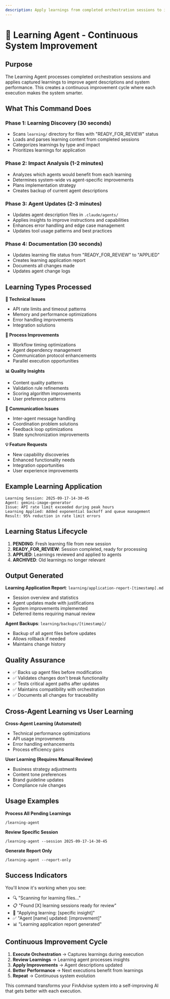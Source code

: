```yaml
---
description: Apply learnings from completed orchestration sessions to improve agent performance
---
```


# 🧠 Learning Agent - Continuous System Improvement

## Purpose

The Learning Agent processes completed orchestration sessions and applies captured learnings to improve agent descriptions and system performance. This creates a continuous improvement cycle where each execution makes the system smarter.

## What This Command Does

### **Phase 1: Learning Discovery (30 seconds)**
- Scans `learning/` directory for files with "READY_FOR_REVIEW" status
- Loads and parses learning content from completed sessions
- Categorizes learnings by type and impact
- Prioritizes learnings for application

### **Phase 2: Impact Analysis (1-2 minutes)**
- Analyzes which agents would benefit from each learning
- Determines system-wide vs agent-specific improvements
- Plans implementation strategy
- Creates backup of current agent descriptions

### **Phase 3: Agent Updates (2-3 minutes)**
- Updates agent description files in `.claude/agents/`
- Applies insights to improve instructions and capabilities
- Enhances error handling and edge case management
- Updates tool usage patterns and best practices

### **Phase 4: Documentation (30 seconds)**
- Updates learning file status from "READY_FOR_REVIEW" to "APPLIED"
- Creates learning application report
- Documents all changes made
- Updates agent change logs

## Learning Types Processed

**🔧 Technical Issues**
- API rate limits and timeout patterns
- Memory and performance optimizations
- Error handling improvements
- Integration solutions

**🔄 Process Improvements**
- Workflow timing optimizations
- Agent dependency management
- Communication protocol enhancements
- Parallel execution opportunities

**📊 Quality Insights**
- Content quality patterns
- Validation rule refinements
- Scoring algorithm improvements
- User preference patterns

**🤝 Communication Issues**
- Inter-agent message handling
- Coordination problem solutions
- Feedback loop optimizations
- State synchronization improvements

**💡 Feature Requests**
- New capability discoveries
- Enhanced functionality needs
- Integration opportunities
- User experience improvements

## Example Learning Application

```
Learning Session: 2025-09-17-14-30-45
Agent: gemini-image-generator
Issue: API rate limit exceeded during peak hours
Learning Applied: Added exponential backoff and queue management
Result: 95% reduction in rate limit errors
```

## Learning Status Lifecycle

1. **PENDING**: Fresh learning file from new session
2. **READY_FOR_REVIEW**: Session completed, ready for processing
3. **APPLIED**: Learnings reviewed and applied to agents
4. **ARCHIVED**: Old learnings no longer relevant

## Output Generated

**Learning Application Report**: `learning/application-report-[timestamp].md`
- Session overview and statistics
- Agent updates made with justifications
- System improvements implemented
- Deferred items requiring manual review

**Agent Backups**: `learning/backups/[timestamp]/`
- Backup of all agent files before updates
- Allows rollback if needed
- Maintains change history

## Quality Assurance

- ✅ Backs up agent files before modification
- ✅ Validates changes don't break functionality
- ✅ Tests critical agent paths after updates
- ✅ Maintains compatibility with orchestration
- ✅ Documents all changes for traceability

## Cross-Agent Learning vs User Learning

**Cross-Agent Learning (Automated)**
- Technical performance optimizations
- API usage improvements
- Error handling enhancements
- Process efficiency gains

**User Learning (Requires Manual Review)**
- Business strategy adjustments
- Content tone preferences
- Brand guideline updates
- Compliance rule changes

## Usage Examples

**Process All Pending Learnings**
```
/learning-agent
```

**Review Specific Session**
```
/learning-agent --session 2025-09-17-14-30-45
```

**Generate Report Only**
```
/learning-agent --report-only
```

## Success Indicators

You'll know it's working when you see:
- 🔍 "Scanning for learning files..."
- 📋 "Found [X] learning sessions ready for review"
- 🔄 "Applying learning: [specific insight]"
- ✅ "Agent [name] updated: [improvement]"
- 📊 "Learning application report generated"

## Continuous Improvement Cycle

1. **Execute Orchestration** → Captures learnings during execution
2. **Review Learnings** → Learning agent processes insights
3. **Apply Improvements** → Agent descriptions updated
4. **Better Performance** → Next executions benefit from learnings
5. **Repeat** → Continuous system evolution

This command transforms your FinAdvise system into a self-improving AI that gets better with each execution.